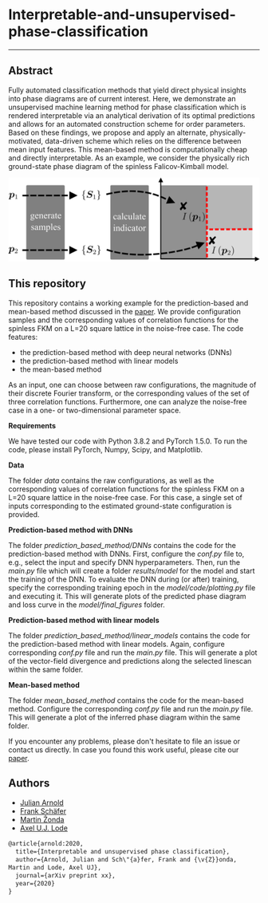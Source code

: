 # Interpretable-and-unsupervised-phase-classification

---

## Abstract

Fully automated classification methods that yield direct physical insights into phase diagrams are of current interest. Here, we demonstrate an unsupervised machine learning method for phase classification which is rendered interpretable via an analytical derivation of its optimal predictions and allows for an automated construction scheme for order parameters.
Based on these findings, we propose and apply an alternate, physically-motivated, data-driven scheme which relies on the difference between mean input features. This mean-based method is computationally cheap and directly interpretable. As an example, we consider the physically rich ground-state phase diagram of the spinless Falicov-Kimball model.

![](scheme.png)

## This repository

This repository contains a working example for the prediction-based and mean-based method discussed in the [paper](link). We provide configuration samples and the corresponding values of correlation functions for the spinless FKM on a L=20 square lattice in the noise-free case. The code features:
- the prediction-based method with deep neural networks (DNNs)
- the prediction-based method with linear models
- the mean-based method
    
As an input, one can choose between raw configurations, the magnitude of their discrete Fourier transform, or the corresponding values of the set of three correlation functions. Furthermore, one can analyze the noise-free case in a one- or two-dimensional parameter space.

**Requirements**

We have tested our code with Python 3.8.2 and PyTorch 1.5.0. To run the code, please install PyTorch, Numpy, Scipy, and Matplotlib.

**Data**

The folder *data* contains the raw configurations, as well as the corresponding values of correlation functions for the spinless FKM on a L=20 square lattice in the noise-free case. For this case, a single set of inputs corresponding to the estimated ground-state configuration is provided.

**Prediction-based method with DNNs**

The folder *prediction_based_method/DNNs* contains the code for the prediction-based method with DNNs. First, configure the *conf.py* file to, e.g., select the input and specify DNN hyperparameters. Then, run the *main.py* file which will create a folder *results/model* for the model and start the training of the DNN.
To evaluate the DNN during (or after) training, specify the corresponding training epoch in the *model/code/plotting.py* file and executing it. This will generate plots of the predicted phase diagram and loss curve in the *model/final_figures* folder.

**Prediction-based method with linear models**

The folder *prediction_based_method/linear_models* contains the code for the prediction-based method with linear models. Again, configure corresponding *conf.py* file and run the *main.py* file. This will generate a plot of the vector-field divergence and predictions along the selected linescan within the same folder.

**Mean-based method**

The folder *mean_based_method* contains the code for the mean-based method. Configure the corresponding *conf.py* file and run the *main.py* file. This will generate a plot of the inferred phase diagram within the same folder.


If you encounter any problems, please don't hesitate to file an issue or contact us directly. 
In case you found this work useful, please cite our [paper](link).

## Authors

- [Julian Arnold](https://github.com/arnoldjulian)
- [Frank Schäfer](https://github.com/frankschae)
- [Martin Žonda](http://cmd.karlov.mff.cuni.cz/~zonda/index.html)
- [Axel U.J. Lode](http://ultracold.org/menu/index.php?option=com_content&view=article&id=14&Itemid=107)


```
@article{arnold:2020,
  title={Interpretable and unsupervised phase classification},
  author={Arnold, Julian and Sch\"{a}fer, Frank and {\v{Z}}onda, Martin and Lode, Axel UJ},
  journal={arXiv preprint xx},
  year={2020}
}
